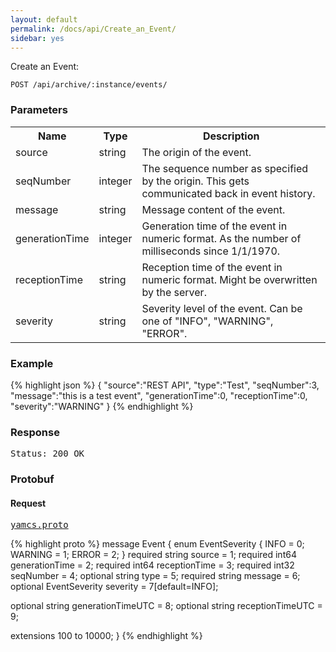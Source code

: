 ```yaml
---
layout: default
permalink: /docs/api/Create_an_Event/
sidebar: yes
---
```


Create an Event:

    POST /api/archive/:instance/events/
    
  
### Parameters

<table class="inline">
  <tr>
    <th>Name</th>
    <th>Type</th>
    <th>Description</th>
  </tr>
  <tr>
    <td class="code">source</td>
    <td class="code">string</td>
    <td>The origin of the event.</td>
  </tr>
  <tr>
    <td class="code">seqNumber</td>
    <td class="code">integer</td>
    <td>The sequence number as specified by the origin. This gets communicated back in event history.</td>
  </tr>
  <tr>
    <td class="code">message</td>
    <td class="code">string</td>
    <td>Message content of the event.</td>
  </tr>
  <tr>
    <td class="code">generationTime</td>
    <td class="code">integer</td>
    <td>Generation time of the event in numeric format. As the number of milliseconds since 1/1/1970.</td>
  </tr>
  <tr>
    <td class="code">receptionTime</td>
    <td class="code">string</td>
    <td>Reception time of the event in numeric format. Might be overwritten by the server.</td>
  </tr>
  <tr>
    <td class="code">severity</td>
    <td class="code">string</td>
    <td>
      Severity level of the event. Can be one of "INFO", "WARNING", "ERROR".
    </td>
  </tr>
</table>


### Example

{% highlight json %}
{
  "source":"REST API",
  "type":"Test",
  "seqNumber":3,
  "message":"this is a test event",
  "generationTime":0,
  "receptionTime":0,
 "severity":"WARNING"
}
{% endhighlight %}

### Response

<pre class="header">Status: 200 OK</pre>


### Protobuf

#### Request

<pre class="r header"><a href="/docs/api/yamcs.proto/">yamcs.proto</a></pre>
{% highlight proto %}
message Event {
  enum EventSeverity {
    INFO = 0;
    WARNING = 1;
    ERROR = 2;
  }
  required string source = 1;
  required int64 generationTime = 2;
  required int64 receptionTime = 3;
  required int32 seqNumber = 4;
  optional string type = 5;
  required string message = 6;
  optional EventSeverity severity = 7[default=INFO];

  optional string generationTimeUTC = 8;
  optional string receptionTimeUTC = 9;

  extensions 100 to 10000;
}
{% endhighlight %}

